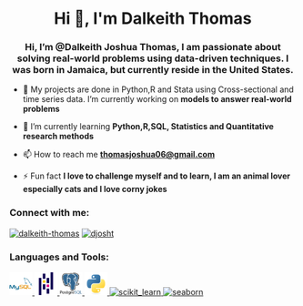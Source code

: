 <h1 align="center">Hi 👋, I'm Dalkeith Thomas</h1>
<h3 align="center">Hi, I’m @Dalkeith Joshua Thomas, I am passionate about solving real-world problems using data-driven techniques. I was born in Jamaica, but currently reside in the United States.</h3>

- 🔭 My projects are done in Python,R and Stata using Cross-sectional and time series data. I’m currently working on **models to answer real-world problems**

- 🌱 I’m currently learning **Python,R,SQL, Statistics and Quantitative research methods**

- 📫 How to reach me **thomasjoshua06@gmail.com**

- ⚡ Fun fact **I love to challenge myself and to learn, I am an animal lover especially cats and I love corny jokes**

<h3 align="left">Connect with me:</h3>
<p align="left">
<a href="https://linkedin.com/in/dalkeith-thomas" target="blank"><img align="center" src="https://raw.githubusercontent.com/rahuldkjain/github-profile-readme-generator/master/src/images/icons/Social/linked-in-alt.svg" alt="dalkeith-thomas" height="30" width="40" /></a>
<a href="https://instagram.com/djosht" target="blank"><img align="center" src="https://raw.githubusercontent.com/rahuldkjain/github-profile-readme-generator/master/src/images/icons/Social/instagram.svg" alt="djosht" height="30" width="40" /></a>
</p>

<h3 align="left">Languages and Tools:</h3>
<p align="left"> <a href="https://www.mysql.com/" target="_blank" rel="noreferrer"> <img src="https://raw.githubusercontent.com/devicons/devicon/master/icons/mysql/mysql-original-wordmark.svg" alt="mysql" width="40" height="40"/> </a> <a href="https://pandas.pydata.org/" target="_blank" rel="noreferrer"> <img src="https://raw.githubusercontent.com/devicons/devicon/2ae2a900d2f041da66e950e4d48052658d850630/icons/pandas/pandas-original.svg" alt="pandas" width="40" height="40"/> </a> <a href="https://www.postgresql.org" target="_blank" rel="noreferrer"> <img src="https://raw.githubusercontent.com/devicons/devicon/master/icons/postgresql/postgresql-original-wordmark.svg" alt="postgresql" width="40" height="40"/> </a> <a href="https://www.python.org" target="_blank" rel="noreferrer"> <img src="https://raw.githubusercontent.com/devicons/devicon/master/icons/python/python-original.svg" alt="python" width="40" height="40"/> </a> <a href="https://scikit-learn.org/" target="_blank" rel="noreferrer"> <img src="https://upload.wikimedia.org/wikipedia/commons/0/05/Scikit_learn_logo_small.svg" alt="scikit_learn" width="40" height="40"/> </a> <a href="https://seaborn.pydata.org/" target="_blank" rel="noreferrer"> <img src="https://seaborn.pydata.org/_images/logo-mark-lightbg.svg" alt="seaborn" width="40" height="40"/> </a> </p>
